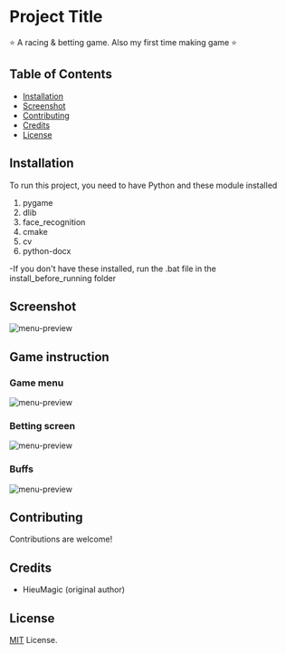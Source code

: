 # Project Title

⭐ A racing & betting game. Also my first time making game ⭐

## Table of Contents

- [Installation](#installation)
- [Screenshot](#screenshot)
- [Contributing](#contributing)
- [Credits](#credits)
- [License](#license)

## Installation

To run this project, you need to have Python and these module installed

1. pygame
2. dlib
3. face_recognition
4. cmake
5. cv
6. python-docx

-If you don't have these installed, run the .bat file in the install_before_running folder

## Screenshot

![menu-preview](https://i.imgur.com/0sqB0v2.jpeg)

## Game instruction

### Game menu

![menu-preview](https://i.imgur.com/I33NzNa.png)

### Betting screen

![menu-preview](https://i.imgur.com/DxIZPVQ.png)

### Buffs

![menu-preview](https://i.imgur.com/GtYnhQP.png)

## Contributing

Contributions are welcome!

## Credits

- HieuMagic (original author)

## License

[MIT](LICENSE) License.
